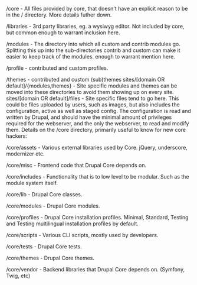 /core - All files provided by core, that doesn't have an explicit reason to be in the / directory. More details futher down.

/libraries - 3rd party libraries, eg. a wysiwyg editor. Not included by core, but common enough to warrant inclusion here.

/modules - The directory into which all custom and contrib modules go.
Splitting this up into the sub-directories contrib and custom can make it easier to keep track of the modules. enough to warrant mention here.

/profile - contributed and custom profiles.

/themes - contributed and custom (sub)themes
sites/[domain OR default]/{modules,themes} - Site specific modules and themes can be moved into these directories to avoid them showing up on every site.
sites/[domain OR default]/files - Site specific files tend to go here. This could be files uploaded by users, such as images, but also includes the configuration, active as well as staged config. The configuration is read and written by Drupal, and should have the minimal amount of privileges required for the webserver, and the only the webserver, to read and modify them.
Details on the /core directory, primarily useful to know for new core hackers:

/core/assets - Various external libraries used by Core. jQuery, underscore, modernizer etc.

/core/misc - Frontend code that Drupal Core depends on.

/core/includes - Functionality that is to low level to be modular. Such as the module system itself.

/core/lib - Drupal Core classes.

/core/modules - Drupal Core modules.

/core/profiles - Drupal Core installation profiles. Minimal, Standard, Testing and Testing
multilingual installation profiles by default.

/core/scripts - Various CLI scripts, mostly used by developers.

/core/tests - Drupal Core tests.

/core/themes - Drupal Core themes.

/core/vendor - Backend libraries that Drupal Core depends on. (Symfony, Twig, etc)
